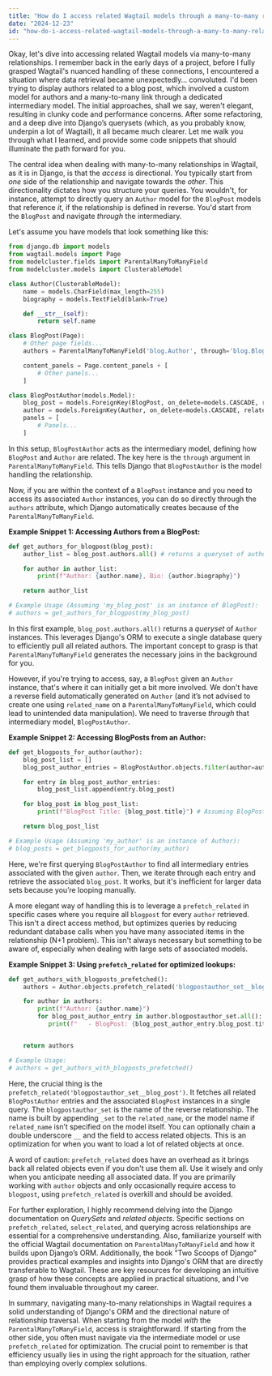 ```yaml
---
title: "How do I access related Wagtail models through a many-to-many relationship?"
date: "2024-12-23"
id: "how-do-i-access-related-wagtail-models-through-a-many-to-many-relationship"
---
```


Okay, let's dive into accessing related Wagtail models via many-to-many relationships. I remember back in the early days of a project, before I fully grasped Wagtail's nuanced handling of these connections, I encountered a situation where data retrieval became unexpectedly… convoluted. I'd been trying to display authors related to a blog post, which involved a custom model for authors and a many-to-many link through a dedicated intermediary model. The initial approaches, shall we say, weren't elegant, resulting in clunky code and performance concerns. After some refactoring, and a deep dive into Django’s querysets (which, as you probably know, underpin a lot of Wagtail), it all became much clearer. Let me walk you through what I learned, and provide some code snippets that should illuminate the path forward for you.

The central idea when dealing with many-to-many relationships in Wagtail, as it is in Django, is that the *access* is directional. You typically start from *one* side of the relationship and navigate towards the *other*. This directionality dictates how you structure your queries. You wouldn't, for instance, attempt to directly query an `Author` model for the `BlogPost` models that reference *it*, if the relationship is defined in reverse. You'd start from the `BlogPost` and navigate *through* the intermediary.

Let's assume you have models that look something like this:

```python
from django.db import models
from wagtail.models import Page
from modelcluster.fields import ParentalManyToManyField
from modelcluster.models import ClusterableModel

class Author(ClusterableModel):
    name = models.CharField(max_length=255)
    biography = models.TextField(blank=True)

    def __str__(self):
        return self.name

class BlogPost(Page):
    # Other page fields...
    authors = ParentalManyToManyField('blog.Author', through='blog.BlogPostAuthor')

    content_panels = Page.content_panels + [
        # Other panels...
    ]

class BlogPostAuthor(models.Model):
    blog_post = models.ForeignKey(BlogPost, on_delete=models.CASCADE, related_name="blog_post_author")
    author = models.ForeignKey(Author, on_delete=models.CASCADE, related_name="author_blog_post")
    panels = [
        # Panels...
    ]
```

In this setup, `BlogPostAuthor` acts as the intermediary model, defining how `BlogPost` and `Author` are related. The key here is the `through` argument in `ParentalManyToManyField`. This tells Django that `BlogPostAuthor` is the model handling the relationship.

Now, if you are within the context of a `BlogPost` instance and you need to access its associated `Author` instances, you can do so directly through the `authors` attribute, which Django automatically creates because of the `ParentalManyToManyField`.

**Example Snippet 1: Accessing Authors from a BlogPost:**

```python
def get_authors_for_blogpost(blog_post):
    author_list = blog_post.authors.all() # returns a queryset of author models

    for author in author_list:
        print(f"Author: {author.name}, Bio: {author.biography}")

    return author_list

# Example Usage (Assuming 'my_blog_post' is an instance of BlogPost):
# authors = get_authors_for_blogpost(my_blog_post)

```

In this first example, `blog_post.authors.all()` returns a *queryset* of `Author` instances. This leverages Django's ORM to execute a single database query to efficiently pull all related authors. The important concept to grasp is that `ParentalManyToManyField` generates the necessary joins in the background for you.

However, if you're trying to access, say, a `BlogPost` given an `Author` instance, that's where it can initially get a bit more involved. We don't have a reverse field automatically generated on `Author` (and it’s not advised to create one using `related_name` on a `ParentalManyToManyField`, which could lead to unintended data manipulation). We need to traverse *through* that intermediary model, `BlogPostAuthor`.

**Example Snippet 2: Accessing BlogPosts from an Author:**

```python
def get_blogposts_for_author(author):
    blog_post_list = []
    blog_post_author_entries = BlogPostAuthor.objects.filter(author=author)

    for entry in blog_post_author_entries:
        blog_post_list.append(entry.blog_post)

    for blog_post in blog_post_list:
        print(f"BlogPost Title: {blog_post.title}") # Assuming BlogPost has a title field

    return blog_post_list

# Example Usage (Assuming 'my_author' is an instance of Author):
# blog_posts = get_blogposts_for_author(my_author)
```

Here, we're first querying `BlogPostAuthor` to find all intermediary entries associated with the given `author`. Then, we iterate through each entry and retrieve the associated `blog_post`. It works, but it's inefficient for larger data sets because you’re looping manually.

A more elegant way of handling this is to leverage a `prefetch_related` in specific cases where you require all `blogpost` for every `author` retrieved. This isn't a direct access method, but optimizes queries by reducing redundant database calls when you have many associated items in the relationship (N+1 problem). This isn't always necessary but something to be aware of, especially when dealing with large sets of associated models.

**Example Snippet 3: Using `prefetch_related` for optimized lookups:**

```python
def get_authors_with_blogposts_prefetched():
    authors = Author.objects.prefetch_related('blogpostauthor_set__blog_post').all()

    for author in authors:
        print(f"Author: {author.name}")
        for blog_post_author_entry in author.blogpostauthor_set.all():
           print(f"   - BlogPost: {blog_post_author_entry.blog_post.title}")


    return authors

# Example Usage:
# authors = get_authors_with_blogposts_prefetched()

```

Here, the crucial thing is the `prefetch_related('blogpostauthor_set__blog_post')`. It fetches all related `BlogPostAuthor` entries and the associated `BlogPost` instances in a single query.  The `blogpostauthor_set` is the name of the reverse relationship. The name is built by appending `_set` to the `related_name`, or the model name if `related_name` isn’t specified on the model itself.  You can optionally chain a double underscore `__` and the field to access related objects. This is an optimization for when you want to load a lot of related objects at once.

A word of caution: `prefetch_related` does have an overhead as it brings back all related objects even if you don't use them all. Use it wisely and only when you anticipate needing all associated data. If you are primarily working with `author` objects and only occasionally require access to `blogpost`, using `prefetch_related` is overkill and should be avoided.

For further exploration, I highly recommend delving into the Django documentation on *QuerySets* and *related objects*. Specific sections on `prefetch_related`, `select_related`, and querying across relationships are essential for a comprehensive understanding.  Also, familiarize yourself with the official Wagtail documentation on `ParentalManyToManyField` and how it builds upon Django’s ORM.  Additionally, the book "Two Scoops of Django" provides practical examples and insights into Django's ORM that are directly transferable to Wagtail. These are key resources for developing an intuitive grasp of how these concepts are applied in practical situations, and I've found them invaluable throughout my career.

In summary, navigating many-to-many relationships in Wagtail requires a solid understanding of Django's ORM and the directional nature of relationship traversal. When starting from the model *with* the `ParentalManyToManyField`, access is straightforward. If starting from the other side, you often must navigate via the intermediate model or use `prefetch_related` for optimization. The crucial point to remember is that efficiency usually lies in using the right approach for the situation, rather than employing overly complex solutions.
